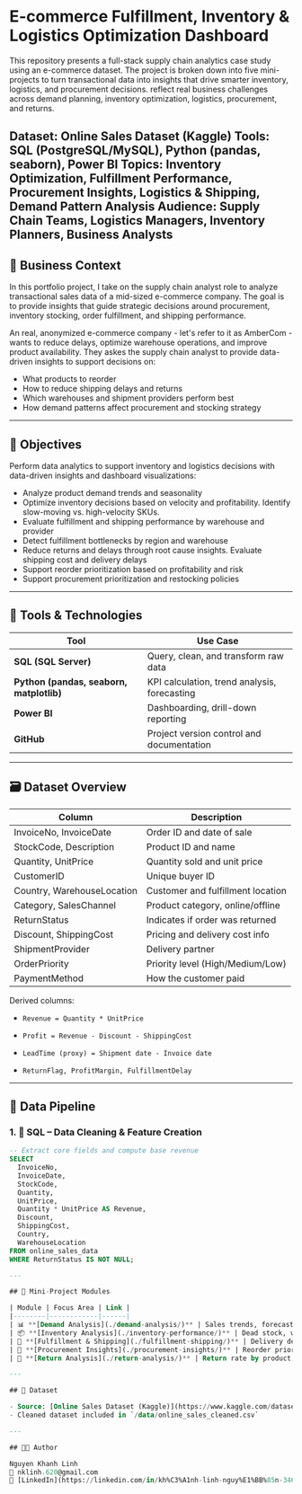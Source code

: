 # E-commerce Fulfillment, Inventory & Logistics Optimization Dashboard

This repository presents a full-stack supply chain analytics case study using an e-commerce dataset. The project is broken down into five mini-projects to turn transactional data into insights that drive smarter inventory, logistics, and procurement decisions.
reflect real business challenges across demand planning, inventory optimization, logistics, procurement, and returns.

**Dataset**: Online Sales Dataset (Kaggle)
**Tools**: SQL (PostgreSQL/MySQL), Python (pandas, seaborn), Power BI
**Topics**: Inventory Optimization, Fulfillment Performance, Procurement Insights, Logistics & Shipping, Demand Pattern Analysis
**Audience**: Supply Chain Teams, Logistics Managers, Inventory Planners, Business Analysts
---
## 📌 Business Context
In this portfolio project, I take on the supply chain analyst role to analyze transactional sales data of a mid-sized e-commerce company. The goal is to provide insights that guide strategic decisions around procurement, inventory stocking, order fulfillment, and shipping performance. 

An real, anonymized e-commerce company - let's refer to it as AmberCom - wants to reduce delays, optimize warehouse operations, and improve product availability. They askes the supply chain analyst to provide data-driven insights to support decisions on:
- What products to reorder
- How to reduce shipping delays and returns
- Which warehouses and shipment providers perform best
- How demand patterns affect procurement and stocking strategy

---

## 🎯 Objectives
Perform data analytics to support inventory and logistics decisions with data-driven insights and dashboard visualizations:

- Analyze product demand trends and seasonality
- Optimize inventory decisions based on velocity and profitability. Identify slow-moving vs. high-velocity SKUs.
- Evaluate fulfillment and shipping performance by warehouse and provider
- Detect fulfillment bottlenecks by region and warehouse
- Reduce returns and delays through root cause insights. Evaluate shipping cost and delivery delays
- Support reorder prioritization based on profitability and risk
- Support procurement prioritization and restocking policies

---
## 🧰 Tools & Technologies

| Tool      | Use Case                                      |
|-----------|-----------------------------------------------|
| **SQL (SQL Server)**   | Query, clean, and transform raw data          |
| **Python (pandas, seaborn, matplotlib)**| KPI calculation, trend analysis, forecasting  |
| **Power BI** | Dashboarding, drill-down reporting        |
| **GitHub**| Project version control and documentation     |

---

## 🗃️ Dataset Overview

| Column              | Description                            |
|---------------------|----------------------------------------|
| InvoiceNo, InvoiceDate | Order ID and date of sale           |
| StockCode, Description | Product ID and name                 |
| Quantity, UnitPrice     | Quantity sold and unit price       |
| CustomerID              | Unique buyer ID                    |
| Country, WarehouseLocation | Customer and fulfillment location |
| Category, SalesChannel  | Product category, online/offline    |
| ReturnStatus           | Indicates if order was returned     |
| Discount, ShippingCost | Pricing and delivery cost info      |
| ShipmentProvider       | Delivery partner                    |
| OrderPriority          | Priority level (High/Medium/Low)    |
| PaymentMethod          | How the customer paid               |

Derived columns:

- `Revenue = Quantity * UnitPrice`

- `Profit = Revenue - Discount - ShippingCost`

- `LeadTime (proxy) = Shipment date - Invoice date`

- `ReturnFlag, ProfitMargin, FulfillmentDelay`
---

## 🧱 Data Pipeline

### 1. 📜 SQL – Data Cleaning & Feature Creation

```sql
-- Extract core fields and compute base revenue
SELECT 
  InvoiceNo,
  InvoiceDate,
  StockCode,
  Quantity,
  UnitPrice,
  Quantity * UnitPrice AS Revenue,
  Discount,
  ShippingCost,
  Country,
  WarehouseLocation
FROM online_sales_data
WHERE ReturnStatus IS NOT NULL;

---

## 🧱 Mini-Project Modules

| Module | Focus Area | Link |
|--------|------------|------|
| 📊 **[Demand Analysis](./demand-analysis/)** | Sales trends, forecasting, seasonality |
| 📦 **[Inventory Analysis](./inventory-performance/)** | Dead stock, velocity, category contribution |
| 🚚 **[Fulfillment & Shipping](./fulfillment-shipping/)** | Delivery delays, shipping cost, providers |
| 🧾 **[Procurement Insights](./procurement-insights/)** | Reorder priority, profit vs return |
| 🔁 **[Return Analysis](./return-analysis/)** | Return rate by product, region, and discount |

---

## 📎 Dataset

- Source: [Online Sales Dataset (Kaggle)](https://www.kaggle.com/datasets/yusufdelikkaya/online-sales-dataset)
- Cleaned dataset included in `/data/online_sales_cleaned.csv`

---

## 🧑‍💻 Author

Nguyen Khanh Linh  
📧 nklinh.620@gmail.com  
🔗 [LinkedIn](https://linkedin.com/in/kh%C3%A1nh-linh-nguy%E1%BB%85n-346115176)
